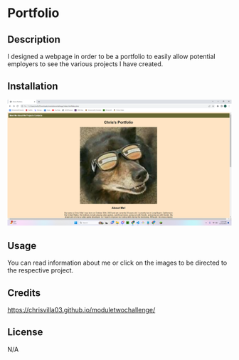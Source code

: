 # Portfolio

## Description
I designed a webpage in order to be a portfolio to easily allow potential employers to see the various projects I have created.

## Installation

![Alt text](<Screenshot (284).png>)

## Usage
You can read information about me or click on the images to be directed to the respective project.

## Credits

 https://chrisvilla03.github.io/moduletwochallenge/

## License
N/A